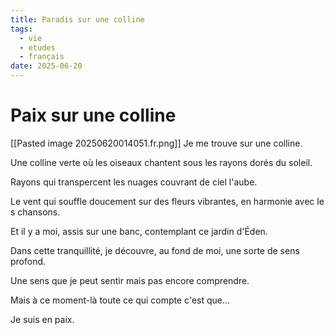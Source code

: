 ```yaml
---
title: Paradis sur une colline
tags:
  - vie
  - etudes
  - français
date: 2025-06-20
---
```

# Paix sur une colline
[[Pasted image 20250620014051.fr.png]]
Je me trouve sur une colline. 

Une colline verte où les oiseaux chantent sous les rayons dorés du soleil.

Rayons qui transpercent les nuages couvrant de ciel l'aube.

Le vent qui souffle doucement sur des fleurs vibrantes, en harmonie avec le
s chansons.

Et il y a moi, assis sur une banc, contemplant ce jardin d'Éden.

Dans cette tranquillité, je découvre, au fond de moi, une sorte de sens profond.

Une sens que je peut sentir mais pas encore comprendre.

Mais à ce moment-là toute ce qui compte c'est que...

Je suis en paix.